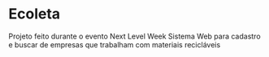# Ecoleta
 Projeto feito durante o evento Next Level Week
 Sistema Web para cadastro e buscar de empresas que trabalham com materiais recicláveis
 
